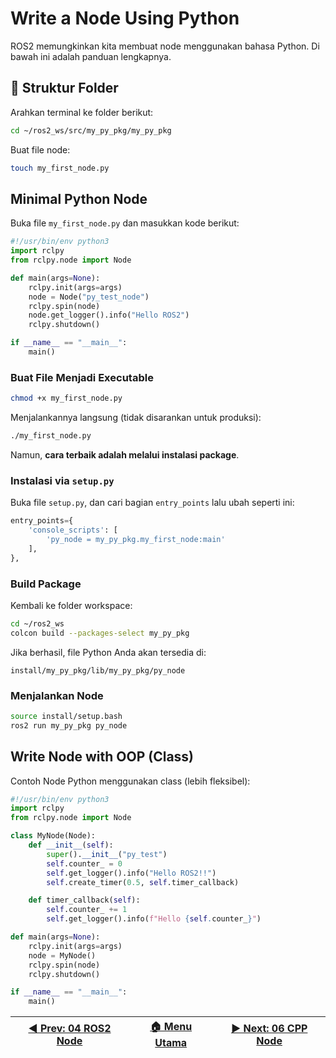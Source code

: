 # Write a Node Using Python

ROS2 memungkinkan kita membuat node menggunakan bahasa Python. Di bawah ini adalah panduan lengkapnya.

## 📁 Struktur Folder

Arahkan terminal ke folder berikut:

```bash
cd ~/ros2_ws/src/my_py_pkg/my_py_pkg
```

Buat file node:

```bash
touch my_first_node.py
```

## Minimal Python Node

Buka file `my_first_node.py` dan masukkan kode berikut:

```python
#!/usr/bin/env python3
import rclpy
from rclpy.node import Node

def main(args=None):
    rclpy.init(args=args)
    node = Node("py_test_node")
    rclpy.spin(node)
    node.get_logger().info("Hello ROS2")
    rclpy.shutdown()

if __name__ == "__main__":
    main()
```

### Buat File Menjadi Executable

```bash
chmod +x my_first_node.py
```

Menjalankannya langsung (tidak disarankan untuk produksi):

```bash
./my_first_node.py
```

Namun, **cara terbaik adalah melalui instalasi package**.

### Instalasi via `setup.py`

Buka file `setup.py`, dan cari bagian `entry_points` lalu ubah seperti ini:

```python
entry_points={
    'console_scripts': [
        'py_node = my_py_pkg.my_first_node:main'
    ],
},
```

### Build Package

Kembali ke folder workspace:

```bash
cd ~/ros2_ws
colcon build --packages-select my_py_pkg
```

Jika berhasil, file Python Anda akan tersedia di:

```
install/my_py_pkg/lib/my_py_pkg/py_node
```

### Menjalankan Node

```bash
source install/setup.bash
ros2 run my_py_pkg py_node
```

## Write Node with OOP (Class)

Contoh Node Python menggunakan class (lebih fleksibel):

```python
#!/usr/bin/env python3
import rclpy
from rclpy.node import Node

class MyNode(Node):
    def __init__(self):
        super().__init__("py_test")
        self.counter_ = 0
        self.get_logger().info("Hello ROS2!!")
        self.create_timer(0.5, self.timer_callback)

    def timer_callback(self):
        self.counter_ += 1
        self.get_logger().info(f"Hello {self.counter_}")

def main(args=None):
    rclpy.init(args=args)
    node = MyNode()
    rclpy.spin(node)
    rclpy.shutdown()

if __name__ == "__main__":
    main()
```

| [◀️ Prev: 04 ROS2 Node](../04_ros2_node/) | [🏠 Menu Utama](/) | [▶️ Next: 06 CPP Node](../06_cpp_node/) |
| ---------------------------------------- | ----------------- | -------------------------------------- |
